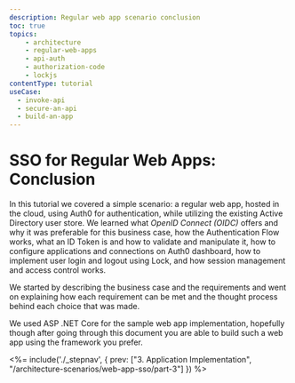 ```yaml
---
description: Regular web app scenario conclusion
toc: true
topics:
    - architecture
    - regular-web-apps
    - api-auth
    - authorization-code
    - lockjs
contentType: tutorial
useCase:
  - invoke-api
  - secure-an-api
  - build-an-app
---
```

# SSO for Regular Web Apps: Conclusion

In this tutorial we covered a simple scenario: a regular web app, hosted in the cloud, using Auth0 for authentication, while utilizing the existing Active Directory user store. We learned what <dfn data-key="openid">OpenID Connect (OIDC)</dfn> offers and why it was preferable for this business case, how the Authentication Flow works, what an ID Token is and how to validate and manipulate it, how to configure applications and connections on Auth0 dashboard, how to implement user login and logout using Lock, and how session management and access control works.

We started by describing the business case and the requirements and went on explaining how each requirement can be met and the thought process behind each choice that was made.

We used ASP .NET Core for the sample web app implementation, hopefully though after going through this document you are able to build such a web app using the framework you prefer.

<%= include('./_stepnav', {
 prev: ["3. Application Implementation", "/architecture-scenarios/web-app-sso/part-3"]
}) %>
